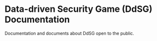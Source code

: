 # Data-driven Security Game (DdSG) Documentation

Documentation and documents about DdSG open to the public.
